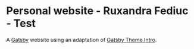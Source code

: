 # Personal website - Ruxandra Fediuc - Test

A [Gatsby](https://www.gatsbyjs.org/) website using an adaptation of [Gatsby Theme Intro](https://github.com/wkocjan/gatsby-theme-intro).
